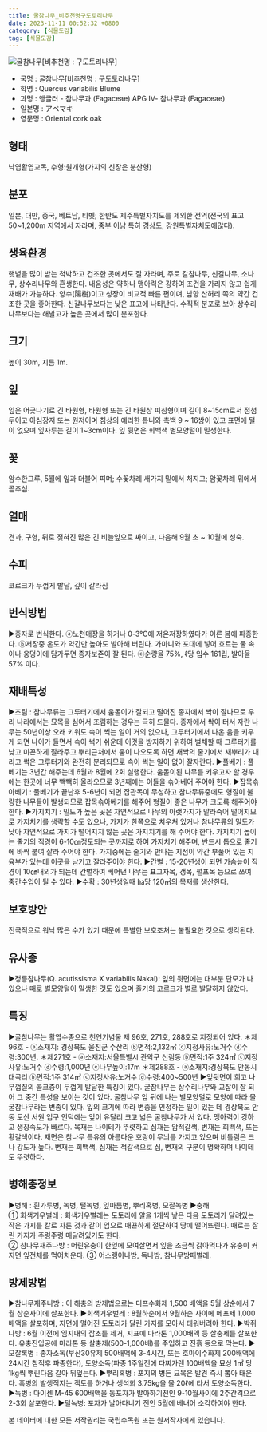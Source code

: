 ```yaml
---
title: 굴참나무_비추천명구도토리나무
date: 2023-11-11 00:52:32 +0800
category: [식물도감]
tag: [식물도감]
---
```




![굴참나무[비추천명 : 구도토리나무]](/fileUpload/plants/basic/Fagaceae/Quercus/6617/1_th2.JPG)
- 국명 : 굴참나무[비추천명 : 구도토리나무]
- 학명 : Quercus variabilis Blume
- 과명 : 앵글러 - 참나무과 (Fagaceae) APG Ⅳ- 참나무과 (Fagaceae)
- 일본명 : アベマキ
- 영문명 : Oriental cork oak


## 형태
낙엽활엽교목, 수형:원개형(가지의 신장은 분산형)
## 분포
일본, 대만, 중국, 베트남, 티벳; 한반도 제주특별자치도를 제외한 전역(전국의 표고 50~1,200m 지역에서 자라며, 중부 이남 특히 경상도, 강원특별자치도에많다).
## 생육환경
햇볕을 많이 받는 척박하고 건조한 곳에서도 잘 자라며, 주로 갈참나무, 신갈나무, 소나무, 상수리나무와 혼생한다. 내음성은 약하나 맹아력은 강하여 조건을 가리지 않고 쉽게 재배가 가능하다. 양수(陽樹)이고 성장이 비교적 빠른 편이며, 남향 산허리 쪽의 약간 건조한 곳을 좋아한다. 신갈나무보다는 낮은 표고에 나타난다. 수직적 분포로 보아 상수리나무보다는 해발고가 높은 곳에서 많이 분포한다.
## 크기
높이 30m, 지름 1m. 
## 잎
잎은 어긋나기로 긴 타원형, 타원형 또는 긴 타원상 피침형이며 길이 8~15cm로서 점첨두이고 아심장저 또는 원저이며 침상의 예리한 톱니와 측백 9 ~ 16쌍이 있고 표면에 털이 없으며 잎자루는 길이 1~3cm이다. 잎 뒷면은 회백색 별모양털이 밀생한다.
## 꽃
암수한그루, 5월에 잎과 더불어 피며; 수꽃차례 새가지 밑에서 처지고; 암꽃차례 위에서 곧추섬.
## 열매
견과, 구형, 뒤로 젖혀진 많은 긴 비늘잎으로 싸이고, 다음해 9월 초 ~ 10월에 성숙.
## 수피
코르크가 두껍게 발달, 깊이 갈라짐
## 번식방법
▶종자로 번식한다. ⓐ노천매장을 하거나 0-3℃에 저온저장하였다가 이른 봄에 파종한다. ⓑ저장중 온도가 약간만 높아도 발아해 버린다. 가마니와 포대에 넣어 흐르는 물 속이나 웅덩이에 담가두면 종자보존이 잘 된다. ⓒ순량율 75%, ℓ당 입수 161립, 발아율 57% 이다.
## 재배특성
▶조림 : 참나무류는 그루터기에서 움돋이가 잘되고 떨어진 종자에서 싹이 잘나므로 우리 나라에서는 묘목을 심어서 조림하는 경우는 극히 드물다. 종자에서 싹이 터서 자란 나무는 50년이상 오래 키워도 속이 썩는 일이 거의 없으나, 그루터기에서 나온 움을 키우게 되면 나이가 들면서 속이 썩기 쉬운데 이것을 방지하기 위하여 벌채할 때 그루터기를 낮고 미끈하게 잘라주고 뿌리근처에서 움이 나오도록 하면 새싹의 줄기에서 새뿌리가 내리고 썩은 그루터기와 완전히 분리되므로 속이 썩는 일이 없이 잘자란다. ▶풀베기 : 풀베기는 3년간 해주는데 6월과 8월에 2회 실행한다. 움돋이된 나무를 키우고자 할 경우에는 한곳에 너무 빽빽히 올라오므로 3년째에는 이들을 솎아베어 주어야 한다.▶잡목솎아베기 : 풀베기가 끝난후 5-6년이 되면 잡관목이 무성하고 참나무류중에도 형질이 불량한 나무들이 발생되므로 잡목솎아베기를 해주어 형질이 좋은 나무가 크도록 해주어야 한다. ▶가지치기 : 밀도가 높은 곳은 자연적으로 나무의 아랫가지가 말라죽어 떨어지므로 가지치기를 생략할 수도 있으나, 가지가 한쪽으로 치우쳐 있거나 참나무류의 밀도가 낮아 자연적으로 가지가 떨어지지 않는 곳은 가지치기를 해 주어야 한다. 가지치기 높이는 줄기의 직경이 6-10㎝정도되는 곳까지로 하여 가지치기 해주며, 반드시 톱으로 줄기에 바짝 붙여 잘라 주어야 한다. 가지중에는 줄기와 만나는 지점이 약간 부풀어 있는 지융부가 있는데 이곳을 남기고 잘라주어야 한다. ▶간벌 : 15-20년생이 되면 가슴높이 직경이 10㎝내외가 되는데 간벌하여 베어낸 나무는 표고자목, 갱목, 펄프목 등으로 쓰여 중간수입이 될 수 있다. ▶수확 : 30년생일때 ㏊당 120㎥의 목재를 생산한다.
## 보호방안
전국적으로 워낙 많은 수가 있기 때문에 특별한 보호조처는 불필요한 것으로 생각된다.
## 유사종
▶정릉참나무(Q. acutissisma X variabilis Nakai): 잎의 뒷면에는 대부분 단모가 나 있으나 때로 별모양털이 밀생한 것도 있으며 줄기의 코르크가 별로 발달하지 않았다.
## 특징
▶굴참나무는 활엽수종으로 천연기념물 제 96호, 271호, 288호로 지정되어 있다. ＊제96호 - ⓐ소재지: 경상북도 울진군 수산리 ⓑ면적:2,132㎡ ⓒ지정사유:노거수 ⓓ수령:300년.＊제271호 - ⓐ소재지:서울특별시 관악구 신림동 ⓑ면적:1주 324㎡ ⓒ지정사유:노거수 ⓓ수령:1,000년 ⓔ나무높이:17m＊제288호 - ⓐ소재지:경상북도 안동시 대곡리 ⓑ면적:1주 314㎡ ⓒ지정사유:노거수 ⓓ수령:400~500년▶잎뒷면이 희고 나무껍질의 콜크층이 두껍게 발달한 특징이 있다. 굴참나무는 상수리나무와 교잡이 잘 되어 그 중간 특성을 보이는 것이 있다. 굴참나무 잎 뒤에 나는 별모양털로 모양에 따라 물굴참나무라는 변종이 있다. 잎의 크기에 따라 변종을 인정하는 일이 있는 데 경상북도 안동 도산 서원 입구 언덕에는 잎이 유달리 크고 넓은 굴참나무가 서 있다. 맹아력이 강하고 생장속도가 빠르다. 목재는 나이테가 뚜렷하고 심재는 암적갈색, 변재는 회백색, 또는 황갈색이다. 재면은 참나무 특유의 아름다운 호랑이 무늬를 가지고 있으며 비틀림은 크나 강도가 높다. 변재는 회백색, 심재는 적갈색으로 심, 변재의 구분이 명확하며 나이테도 뚜렷하다. 
## 병해충정보
▶병해 : 흰가루병, 녹병, 털녹병, 잎마름병, 뿌리혹병, 모잘녹병▶충해  ① 회색거우벌레 : 회색거우벌레는 도토리에 알을 1개씩 낳은 다음 도토리가 달려있는 작은 가지를 칼로 자른 것과 같이 입으로 매끈하게 절단하여 땅에 떨어뜨린다. 때로는 잘린 가지가 주렁주렁 매달려있기도 한다.  ② 참나무재주나방 : 어린유충이 한잎에 모여살면서 잎을 조금씩 갉아먹다가 유충이 커지면 잎전체를 먹어치운다. ③ 어스랭이나방, 독나방, 참나무방패벌레.
## 방제방법
▶참나무재주나방 : 이 해충의 방제법으로는 디프수화제 1,500 배액을 5월 상순에서 7월 상순사이에 살포한다. ▶회색거우벌레 : 8월하순에서 9월하순 사이에 메프제 1,000 배액을 살포하며, 지면에 떨어진 도토리가 달린 가지를 모아서 태워버려야 한다.▶박쥐나방 : 6월 이전에 임지내의 잡초를 제거, 지표에 마라톤 1,000배액 등 살충제를 살포한다. 유충진입공에 마라톤 등 살충제(500-1,000배)를 주입하고 진흙 등으로 막는다.▶ 모잘록병 : 종자소독(부산30유제 500배액에 3-4시간, 또는 호마이수화제 200배액에 24시간 침적후 파종한다), 토양소독(파종 1주일전에 다찌가렌 100배액을 묘상 1㎡ 당 1kg씩 뿌린다음 갈아 뒤엎는다.▶뿌리혹병 : 포지의 병든 묘목은 발견 즉시 뽑아 태운다. 혹병의 발생적지는 객토를 하거나 생석회 3.75kg을 물 20ℓ에 타서 토양소독한다.▶녹병 : 다이센 M-45 600배액을 동포자가 발아하기전인 9-10월사이에 2주간격으로 2-3회 살포한다.▶털녹병: 포자가 날아다니기 전인 5월에 베내어 소각하여야 한다.






본 데이터에 대한 모든 저작권리는 국립수목원 또는 원저작자에게 있습니다.
